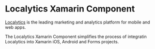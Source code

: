 # Localytics Xamarin Component

[Localytics](http://www.localytics.com) is the leading marketing and analytics platform for mobile and web apps.

The Localytics Xamarin Component simplifies the process of integratin Localytics into Xamarin iOS, Android and Forms projects.